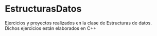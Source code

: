 EstructurasDatos
================

Ejercicios y proyectos realizados en la clase de Estructuras de datos. Dichos ejercicios están elaborados en C++
